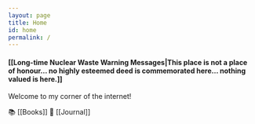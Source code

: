 ```yaml
---
layout: page
title: Home
id: home
permalink: /
---
```


#### [[Long-time Nuclear Waste Warning Messages|This place is not a place of honour... no highly esteemed deed is commemorated here... nothing valued is here.]]

Welcome to my corner of the internet!


📚 [[Books]]
📔 [[Journal]]

